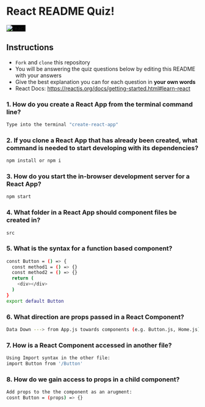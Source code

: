 # React README Quiz!

<div>
  <img alt="react" style="background-color: black" src="https://betabeers.com/static/uploads/blog/20170420_React_logo_wordmark.png" />
</div>

## Instructions

- `Fork` and `clone` this repository
- You will be answering the quiz questions below by editing this README with your answers
- Give the best explanation you can for each question in **your own words**
- React Docs: https://reactjs.org/docs/getting-started.html#learn-react

### 1. How do you create a React App from the terminal command line?

```sh
Type into the terminal "create-react-app"
```

### 2. If you clone a React App that has already been created, what command is needed to start developing with its dependencies?

```sh
npm install or npm i
```

### 3. How do you start the in-browser development server for a React App?

```sh
npm start
```

### 4. What folder in a React App should component files be created in?

```sh
src
```

### 5. What is the syntax for a function based component?

```sh
const Button = () => {
  const method1 = () => {}
  const method2 = () => {}
  return (
    <div></div>
  )
}
export default Button
```

### 6. What direction are props passed in a React Component?

```sh
Data Down ---> from App.js towards components (e.g. Button.js, Home.js)
```

### 7. How is a React Component accessed in another file?

```sh
Using Import syntax in the other file:
import Button from '/Button'
```

### 8. How do we gain access to props in a child component?

```sh
Add props to the the component as an arugment:
cosnt Button = (props) => {}
```
